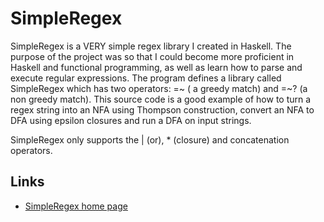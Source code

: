 # SimpleRegex

SimpleRegex is a VERY simple regex library  I created in Haskell.  The purpose of the project was so that I could become more proficient in Haskell and functional programming, as well as learn how to parse and execute regular expressions.  The program defines a library called SimpleRegex which has two operators: =~ ( a greedy match) and =~? (a non greedy match).  This source code is a good example of how to turn a regex string into an NFA using Thompson construction, convert an NFA to DFA using epsilon closures and run a DFA on input strings.

SimpleRegex only supports the | (or), * (closure) and concatenation operators.

## Links
* [SimpleRegex home page](http://matthewmanela.com/projects/simpleregex-in-haskell/)
